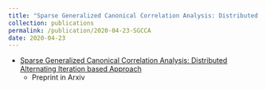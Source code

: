 ```yaml
---
title: "Sparse Generalized Canonical Correlation Analysis: Distributed Alternating Iteration based Approach"
collection: publications
permalink: /publication/2020-04-23-SGCCA
date: 2020-04-23
---
```

 * [Sparse Generalized Canonical Correlation Analysis: Distributed Alternating Iteration based Approach](https://arxiv.org/abs/2004.10981)  
	* Preprint in Arxiv

